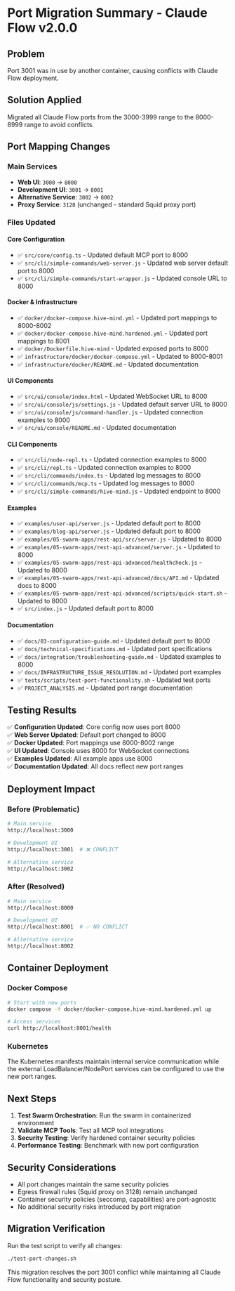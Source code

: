 # Port Migration Summary - Claude Flow v2.0.0

## Problem
Port 3001 was in use by another container, causing conflicts with Claude Flow deployment.

## Solution Applied
Migrated all Claude Flow ports from the 3000-3999 range to the 8000-8999 range to avoid conflicts.

## Port Mapping Changes

### Main Services
- **Web UI**: `3000` → `8000`
- **Development UI**: `3001` → `8001`
- **Alternative Service**: `3002` → `8002`
- **Proxy Service**: `3128` (unchanged - standard Squid proxy port)

### Files Updated

#### Core Configuration
- ✅ `src/core/config.ts` - Updated default MCP port to 8000
- ✅ `src/cli/simple-commands/web-server.js` - Updated web server default port to 8000
- ✅ `src/cli/simple-commands/start-wrapper.js` - Updated console URL to 8000

#### Docker & Infrastructure
- ✅ `docker/docker-compose.hive-mind.yml` - Updated port mappings to 8000-8002
- ✅ `docker/docker-compose.hive-mind.hardened.yml` - Updated port mappings to 8001
- ✅ `docker/Dockerfile.hive-mind` - Updated exposed ports to 8000
- ✅ `infrastructure/docker/docker-compose.yml` - Updated to 8000-8001
- ✅ `infrastructure/docker/README.md` - Updated documentation

#### UI Components
- ✅ `src/ui/console/index.html` - Updated WebSocket URL to 8000
- ✅ `src/ui/console/js/settings.js` - Updated default server URL to 8000
- ✅ `src/ui/console/js/command-handler.js` - Updated connection examples to 8000
- ✅ `src/ui/console/README.md` - Updated documentation

#### CLI Components
- ✅ `src/cli/node-repl.ts` - Updated connection examples to 8000
- ✅ `src/cli/repl.ts` - Updated connection examples to 8000
- ✅ `src/cli/commands/index.ts` - Updated log messages to 8000
- ✅ `src/cli/commands/mcp.ts` - Updated log messages to 8000
- ✅ `src/cli/simple-commands/hive-mind.js` - Updated endpoint to 8000

#### Examples
- ✅ `examples/user-api/server.js` - Updated default port to 8000
- ✅ `examples/blog-api/server.js` - Updated default port to 8000
- ✅ `examples/05-swarm-apps/rest-api/src/server.js` - Updated to 8000
- ✅ `examples/05-swarm-apps/rest-api-advanced/server.js` - Updated to 8000
- ✅ `examples/05-swarm-apps/rest-api-advanced/healthcheck.js` - Updated to 8000
- ✅ `examples/05-swarm-apps/rest-api-advanced/docs/API.md` - Updated docs to 8000
- ✅ `examples/05-swarm-apps/rest-api-advanced/scripts/quick-start.sh` - Updated to 8000
- ✅ `src/index.js` - Updated default port to 8000

#### Documentation
- ✅ `docs/03-configuration-guide.md` - Updated default port to 8000
- ✅ `docs/technical-specifications.md` - Updated port specifications
- ✅ `docs/integration/troubleshooting-guide.md` - Updated examples to 8000
- ✅ `docs/INFRASTRUCTURE_ISSUE_RESOLUTION.md` - Updated port examples
- ✅ `tests/scripts/test-port-functionality.sh` - Updated test ports
- ✅ `PROJECT_ANALYSIS.md` - Updated port range documentation

## Testing Results

✅ **Configuration Updated**: Core config now uses port 8000  
✅ **Web Server Updated**: Default port changed to 8000  
✅ **Docker Updated**: Port mappings use 8000-8002 range  
✅ **UI Updated**: Console uses 8000 for WebSocket connections  
✅ **Examples Updated**: All example apps use 8000  
✅ **Documentation Updated**: All docs reflect new port ranges  

## Deployment Impact

### Before (Problematic)
```bash
# Main service
http://localhost:3000

# Development UI
http://localhost:3001  # ❌ CONFLICT

# Alternative service
http://localhost:3002
```

### After (Resolved)
```bash
# Main service
http://localhost:8000

# Development UI
http://localhost:8001  # ✅ NO CONFLICT

# Alternative service
http://localhost:8002
```

## Container Deployment

### Docker Compose
```bash
# Start with new ports
docker compose -f docker/docker-compose.hive-mind.hardened.yml up

# Access services
curl http://localhost:8001/health
```

### Kubernetes
The Kubernetes manifests maintain internal service communication while the external LoadBalancer/NodePort services can be configured to use the new port ranges.

## Next Steps

1. **Test Swarm Orchestration**: Run the swarm in containerized environment
2. **Validate MCP Tools**: Test all MCP tool integrations
3. **Security Testing**: Verify hardened container security policies
4. **Performance Testing**: Benchmark with new port configuration

## Security Considerations

- All port changes maintain the same security policies
- Egress firewall rules (Squid proxy on 3128) remain unchanged
- Container security policies (seccomp, capabilities) are port-agnostic
- No additional security risks introduced by port migration

## Migration Verification

Run the test script to verify all changes:
```bash
./test-port-changes.sh
```

This migration resolves the port 3001 conflict while maintaining all Claude Flow functionality and security posture.
